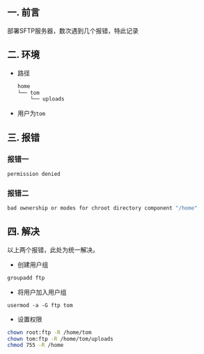 ## 一. 前言

部署SFTP服务器，数次遇到几个报错，特此记录



## 二. 环境

* 路径

  ```bash
  home
  └── tom
      └── uploads
  ```

* 用户为`tom`



## 三. 报错

### 报错一

```bash
permission denied
```

### 报错二

```bash
bad ownership or modes for chroot directory component "/home"
```



## 四. 解决

以上两个报错，此处为统一解决。

* 创建用户组

```bash
groupadd ftp
```

* 将用户加入用户组

```
usermod -a -G ftp tom
```

* 设置权限

```bash
chown root:ftp -R /home/tom
chown tom:ftp -R /home/tom/uploads
chmod 755 -R /home
```

